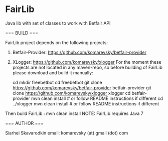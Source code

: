 FairLib
=======

Java lib with set of classes to work with Betfair API


=== BUILD ===

FairLib project depends on the following projects:
1. Betfair-Provider: https://github.com/komarevsky/betfair-provider
2. XLogger: https://github.com/komarevsky/xlogger
For the moment these projects are not located in any maven-repo,
so before building of FairLib please download and build it manually:

    cd
    mkdir freebetbot
    cd freebetbot
    git clone https://github.com/komarevsky/betfair-provider betfair-provider
    git clone https://github.com/komarevsky/xlogger xlogger
    cd betfair-provider
    mvn clean install   # or follow README instructions if different
    cd ../xlogger
    mvn clean install   # or follow README instructions if different

Then build FairLib :
    mvn clean install
NOTE: FairLib requires Java 7


=== AUTHOR ===

Siarhei Skavarodkin
email: komarevsky (at) gmail (dot) com
